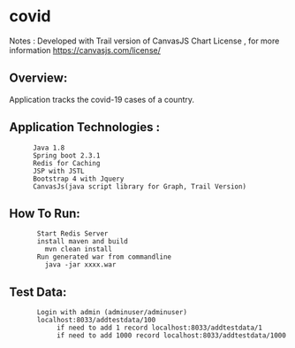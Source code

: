 # covid
Notes :  Developed with Trail version of CanvasJS Chart License , for more information https://canvasjs.com/license/

Overview:
----------

Application tracks the covid-19 cases of a country.


Application Technologies :
---------------------------
          Java 1.8
          Spring boot 2.3.1
          Redis for Caching
          JSP with JSTL
          Bootstrap 4 with Jquery
          CanvasJs(java script library for Graph, Trail Version)
          
          
How To Run:
------------

           Start Redis Server
           install maven and build
             mvn clean install
           Run generated war from commandline
             java -jar xxxx.war
             
Test Data:
-----------
           Login with admin (adminuser/adminuser)
           localhost:8033/addtestdata/100
                if need to add 1 record localhost:8033/addtestdata/1
                if need to add 1000 record localhost:8033/addtestdata/1000
                

           